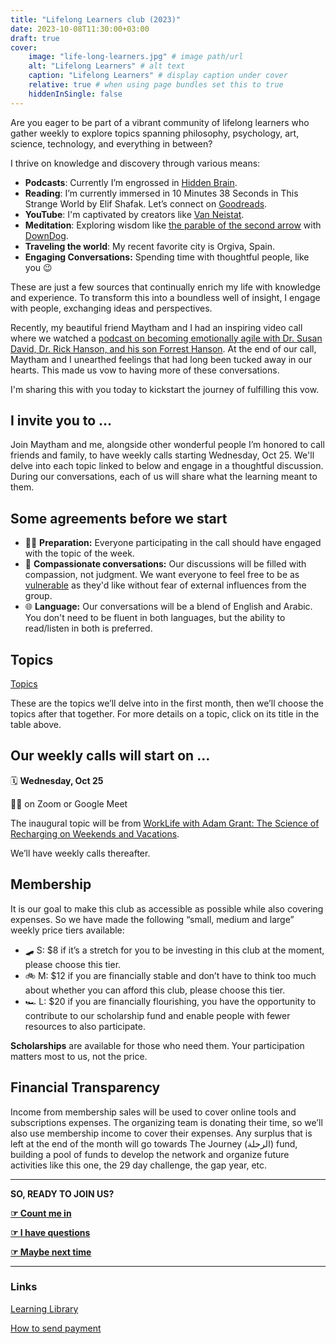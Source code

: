```yaml
---
title: "Lifelong Learners club (2023)"
date: 2023-10-08T11:30:00+03:00
draft: true
cover:
    image: "life-long-learners.jpg" # image path/url
    alt: "Lifelong Learners" # alt text
    caption: "Lifelong Learners" # display caption under cover
    relative: true # when using page bundles set this to true
    hiddenInSingle: false
---
```

Are you eager to be part of a vibrant community of lifelong learners who gather weekly to explore topics spanning philosophy, psychology, art, science, technology, and everything in between?

I thrive on knowledge and discovery through various means:

- **Podcasts**: Currently I’m engrossed in [Hidden Brain](https://hiddenbrain.org/).
- **Reading**: I’m currently immersed in 10 Minutes 38 Seconds in This Strange World by Elif Shafak. Let’s connect on [Goodreads](https://www.goodreads.com/user/show/35399941-mujtaba-al-tameemi).
- **YouTube**: I'm captivated by creators like [Van Neistat](https://www.youtube.com/watch?v=eT6wYbaRrlQ).
- **Meditation**: Exploring wisdom like [the parable of the second arrow](https://grandrapidstherapygroup.com/second-arrow-of-suffering/) with [DownDog](https://www.downdogapp.com).
- **Traveling the world**: My recent favorite city is Orgiva, Spain.
- **Engaging Conversations:** Spending time with thoughtful people, like you 😉

These are just a few sources that continually enrich my life with knowledge and experience. To transform this into a boundless well of insight, I engage with people, exchanging ideas and perspectives.

Recently, my beautiful friend Maytham and I had an inspiring video call where we watched a [podcast on becoming emotionally agile with Dr. Susan David, Dr. Rick Hanson, and his son Forrest Hanson](https://www.rickhanson.net/being-well-podcast-becoming-emotionally-agile-with-dr-susan-david/). At the end of our call, Maytham and I unearthed feelings that had long been tucked away in our hearts. This made us vow to having more of these conversations.

I'm sharing this with you today to kickstart the journey of fulfilling this vow.

## I invite you to …

Join Maytham and me, alongside other wonderful people I’m honored to call friends and family, to have weekly calls starting Wednesday, Oct 25. We'll delve into each topic linked to below and engage in a thoughtful discussion. During our conversations, each of us will share what the learning meant to them.

## Some agreements before we start

- 🧑‍💻 **Preparation:** Everyone participating in the call should have engaged with the topic of the week.
- 🫶 **Compassionate conversations:** Our discussions will be filled with compassion, not judgment. We want everyone to feel free to be as [vulnerable](https://www.youtube.com/watch?v=iCvmsMzlF7o) as they'd like without fear of external influences from the group.
- 🌐 **Language:** Our conversations will be a blend of English and Arabic. You don't need to be fluent in both languages, but the ability to read/listen in both is preferred.

## Topics

[Topics](https://mujz.notion.site/233dfdd4bd9447d38041d8db8917264d?v=73ad46982bdf4b4c899eb2345e0bb843)

These are the topics we’ll delve into in the first month, then we’ll choose the topics after that together. For more details on a topic, click on its title in the table above.

## Our weekly calls will start on …

🗓️ **Wednesday, Oct 25**

🧑‍💻 on Zoom or Google Meet

The inaugural topic will be from [‎WorkLife with Adam Grant: The Science of Recharging on Weekends and Vacations](https://podcasts.apple.com/tr/podcast/worklife-with-adam-grant/id1346314086?i=1000629096574).

We’ll have weekly calls thereafter.

## Membership

It is our goal to make this club as accessible as possible while also covering expenses. So we have made the following “small, medium and large” weekly price tiers available:

* 🛹 S: $8 if it’s a stretch for you to be investing in this club at the moment, please choose this tier.
* 🚲 M: $12 if you are financially stable and don’t have to think too much about whether you can afford this club, please choose this tier.
* 🏎️ L: $20 if you are financially flourishing, you have the opportunity to contribute to our scholarship fund and enable people with fewer resources to also participate.

**Scholarships** are available for those who need them. Your participation matters most to us, not the price.

## Financial Transparency

Income from membership sales will be used to cover online tools and subscriptions expenses. The organizing team is donating their time, so we’ll also use membership income to cover their expenses. Any surplus that is left at the end of the month will go towards The Journey (الرحلة) fund, building a pool of funds to develop the network and organize future activities like this one, the 29 day challenge, the gap year, etc.

---

**SO, READY TO JOIN US?**

**[☞ Count me in](https://airtable.com/app56QA8mzol7siJU/shrdQRYEKwWqwHYBv?prefill_Are%20you%20joining%3F=Yes&hide_Are%20you%20joining%3F=true)**

[**☞ I have questions**](https://airtable.com/app56QA8mzol7siJU/shrdQRYEKwWqwHYBv)

**[☞ Maybe next time](https://airtable.com/app56QA8mzol7siJU/shrdQRYEKwWqwHYBv?prefill_Are%20you%20joining%3F=No&hide_Are%20you%20joining%3F=true)**

---

### Links

[Learning Library](https://airtable.com/app56QA8mzol7siJU/shr5zMAcTzCNLX5J1)

[How to send payment](https://mujz.notion.site/How-to-send-payment-bda8f4c99a7a4e5cbd66a82dc38f8a61?pvs=74)
